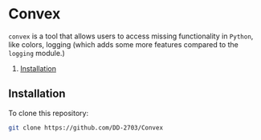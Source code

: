 # Convex

`convex` is a tool that allows users to access missing functionality in `Python`, like colors, logging (which adds some more features compared to the `logging` module.)

1. [Installation](#installation)

## Installation
To clone this repository:
```bash
git clone https://github.com/DD-2703/Convex 
```
